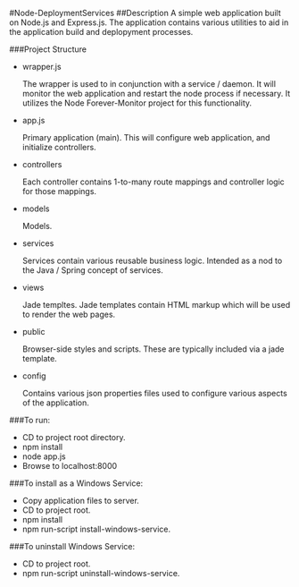 #Node-DeploymentServices
##Description
A simple web application built on Node.js and Express.js.  The application contains various utilities to aid in the application build and deplopyment processes.

###Project Structure
* wrapper.js

	The wrapper is used to in conjunction with a service / daemon.  It will monitor the web application and restart the node process if necessary.
	It utilizes the Node Forever-Monitor project for this functionality.

* app.js
	
	Primary application (main).  This will configure web application, and initialize controllers.

* controllers

	Each controller contains 1-to-many route mappings and controller logic for those mappings.

* models
	
	Models.

* services

	Services contain various reusable business logic.  Intended as a nod to the Java / Spring concept of services.

* views

	Jade templtes.  Jade templates contain HTML markup which will be used to render the web pages.

* public

	Browser-side styles and scripts.  These are typically included via a jade template.

* config

	Contains various json properties files used to configure various aspects of the application.


###To run:
* CD to project root directory.
* npm install
* node app.js
* Browse to localhost:8000

###To install as a Windows Service:
* Copy application files to server.
* CD to project root.
* npm install
* npm run-script install-windows-service.

###To uninstall Windows Service:
* CD to project root.
* npm run-script uninstall-windows-service.